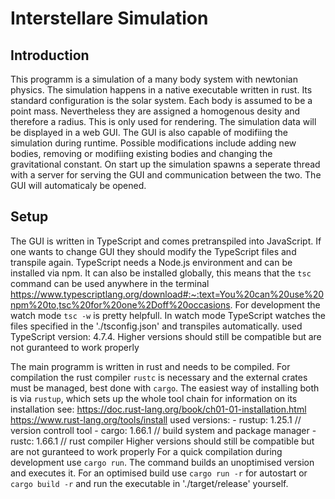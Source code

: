 # Interstellare Simulation
## Introduction
This programm is a simulation of a many body system with newtonian physics. The simulation happens in a native executable written in rust. Its standard configuration is the solar system. Each body is assumed to be a point mass. Nevertheless they are assigned a homogenous desity and therefore a radius. This is only used for rendering.
The simulation data will be displayed in a web GUI. The GUI is also capable of modifiing the simulation during runtime. Possible modifications include adding new bodies, removing or modifiing existing bodies and changing the gravitational constant. 
On start up the simulation spawns a seperate thread with a server for serving the GUI and communication between the two. The GUI will automaticaly be opened.

## Setup
The GUI is written in TypeScript and comes pretranspiled into JavaScript. If one wants to change GUI they should modify the TypeScript files and transpile again. TypeScript needs a Node.js environment and can be installed via npm. It can also be installed globally, this means that the `tsc` command can be used anywhere in the terminal https://www.typescriptlang.org/download#:~:text=You%20can%20use%20npm%20to,tsc%20for%20one%2Doff%20occasions. 
For development the watch mode `tsc -w` is pretty helpfull. In watch mode TypeScript watches the files specified in the './tsconfig.json' and transpiles automatically.
used TypeScript version: 4.7.4. Higher versions should still be compatible but are not guranteed to work properly

The main programm is written in rust and needs to be compiled. For compilation the rust compiler `rustc` is necessary and the external crates must be managed, best done with `cargo`. The easiest way of installing both is via `rustup`, which sets up the whole tool chain for information on its installation see:
https://doc.rust-lang.org/book/ch01-01-installation.html
https://www.rust-lang.org/tools/install
used versions:
    - rustup: 1.25.1        // version controll tool
    - cargo: 1.66.1         // build system and package manager 
    - rustc: 1.66.1         // rust compiler
Higher versions should still be compatible but are not guranteed to work properly
For a quick compilation during development use `cargo run`. The command builds an unoptimised version and executes it. For an optimised build use `cargo run -r` for autostart or `cargo build -r` and run the executable in './target/release' yourself.
